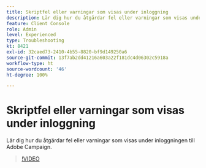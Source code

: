 ```yaml
---
title: Skriptfel eller varningar som visas under inloggning
description: Lär dig hur du åtgärdar fel eller varningar som visas under inloggningen till Adobe Campaign.
feature: Client Console
role: Admin
level: Experienced
type: Troubleshooting
kt: 8421
exl-id: 32caed73-2410-4b55-8820-bf9d149250a6
source-git-commit: 13f7ab2dd41216a603a22f181dc4d06302c5918a
workflow-type: ht
source-wordcount: '46'
ht-degree: 100%

---
```


# Skriptfel eller varningar som visas under inloggning

Lär dig hur du åtgärdar fel eller varningar som visas under inloggningen till Adobe Campaign.

>[!VIDEO](https://video.tv.adobe.com/v/335975?quality=12&learn=on)
